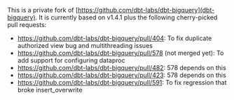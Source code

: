 This is a private fork of [https://github.com/dbt-labs/dbt-bigquery](dbt-bigquery).
It is currently based on v1.4.1 plus the following cherry-picked pull requests:

- https://github.com/dbt-labs/dbt-bigquery/pull/404: To fix duplicate authorized view bug and multithreading issues
- https://github.com/dbt-labs/dbt-bigquery/pull/578 (not merged yet): To add support for configuring dataproc
- https://github.com/dbt-labs/dbt-bigquery/pull/482: 578 depends on this
- https://github.com/dbt-labs/dbt-bigquery/pull/423: 578 depends on this
- https://github.com/dbt-labs/dbt-bigquery/pull/591: To fix regression that broke insert_overwrite
